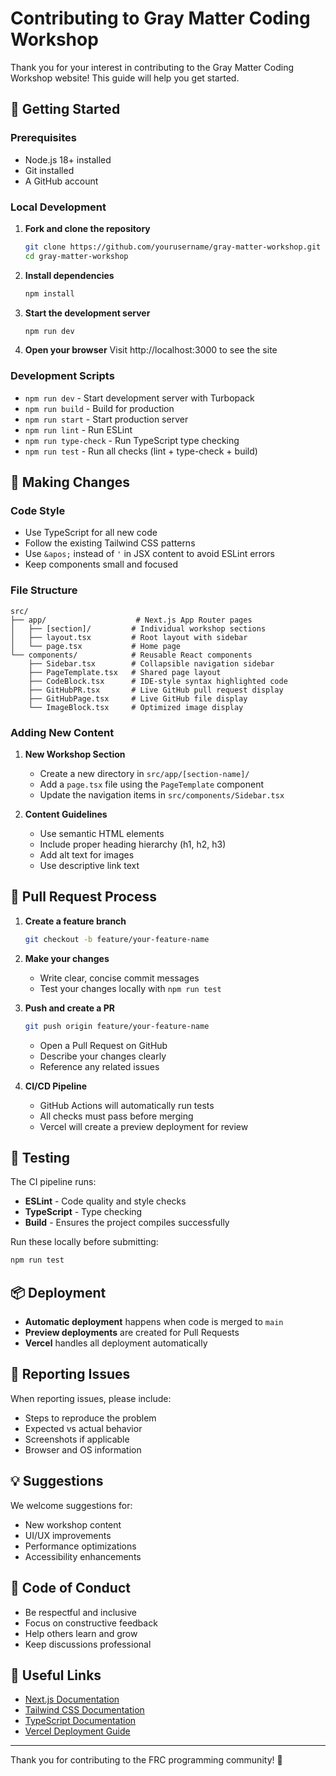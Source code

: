 # Contributing to Gray Matter Coding Workshop

Thank you for your interest in contributing to the Gray Matter Coding Workshop website! This guide will help you get started.

## 🚀 Getting Started

### Prerequisites
- Node.js 18+ installed
- Git installed
- A GitHub account

### Local Development

1. **Fork and clone the repository**
   ```bash
   git clone https://github.com/yourusername/gray-matter-workshop.git
   cd gray-matter-workshop
   ```

2. **Install dependencies**
   ```bash
   npm install
   ```

3. **Start the development server**
   ```bash
   npm run dev
   ```

4. **Open your browser**
   Visit http://localhost:3000 to see the site

### Development Scripts

- `npm run dev` - Start development server with Turbopack
- `npm run build` - Build for production
- `npm run start` - Start production server
- `npm run lint` - Run ESLint
- `npm run type-check` - Run TypeScript type checking
- `npm run test` - Run all checks (lint + type-check + build)

## 📝 Making Changes

### Code Style
- Use TypeScript for all new code
- Follow the existing Tailwind CSS patterns
- Use `&apos;` instead of `'` in JSX content to avoid ESLint errors
- Keep components small and focused

### File Structure
```
src/
├── app/                    # Next.js App Router pages
│   ├── [section]/         # Individual workshop sections
│   ├── layout.tsx         # Root layout with sidebar
│   └── page.tsx           # Home page
└── components/            # Reusable React components
    ├── Sidebar.tsx        # Collapsible navigation sidebar
    ├── PageTemplate.tsx   # Shared page layout
    ├── CodeBlock.tsx      # IDE-style syntax highlighted code
    ├── GitHubPR.tsx       # Live GitHub pull request display
    ├── GitHubPage.tsx     # Live GitHub file display
    └── ImageBlock.tsx     # Optimized image display
```

### Adding New Content

1. **New Workshop Section**
   - Create a new directory in `src/app/[section-name]/`
   - Add a `page.tsx` file using the `PageTemplate` component
   - Update the navigation items in `src/components/Sidebar.tsx`

2. **Content Guidelines**
   - Use semantic HTML elements
   - Include proper heading hierarchy (h1, h2, h3)
   - Add alt text for images
   - Use descriptive link text

## 🔄 Pull Request Process

1. **Create a feature branch**
   ```bash
   git checkout -b feature/your-feature-name
   ```

2. **Make your changes**
   - Write clear, concise commit messages
   - Test your changes locally with `npm run test`

3. **Push and create a PR**
   ```bash
   git push origin feature/your-feature-name
   ```
   - Open a Pull Request on GitHub
   - Describe your changes clearly
   - Reference any related issues

4. **CI/CD Pipeline**
   - GitHub Actions will automatically run tests
   - All checks must pass before merging
   - Vercel will create a preview deployment for review

## 🧪 Testing

The CI pipeline runs:
- **ESLint** - Code quality and style checks
- **TypeScript** - Type checking
- **Build** - Ensures the project compiles successfully

Run these locally before submitting:
```bash
npm run test
```

## 📦 Deployment

- **Automatic deployment** happens when code is merged to `main`
- **Preview deployments** are created for Pull Requests
- **Vercel** handles all deployment automatically

## 🐛 Reporting Issues

When reporting issues, please include:
- Steps to reproduce the problem
- Expected vs actual behavior
- Screenshots if applicable
- Browser and OS information

## 💡 Suggestions

We welcome suggestions for:
- New workshop content
- UI/UX improvements
- Performance optimizations
- Accessibility enhancements

## 📄 Code of Conduct

- Be respectful and inclusive
- Focus on constructive feedback
- Help others learn and grow
- Keep discussions professional

## 🔗 Useful Links

- [Next.js Documentation](https://nextjs.org/docs)
- [Tailwind CSS Documentation](https://tailwindcss.com/docs)
- [TypeScript Documentation](https://www.typescriptlang.org/docs)
- [Vercel Deployment Guide](https://vercel.com/docs)

---

Thank you for contributing to the FRC programming community! 🤖